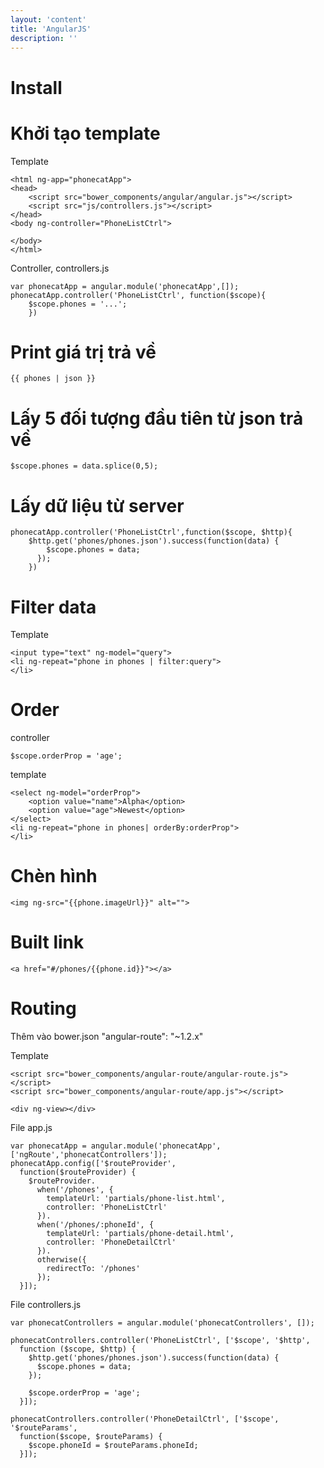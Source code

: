 ```yaml
---
layout: 'content'
title: 'AngularJS'
description: ''
---
```

# Install

# Khởi tạo template

Template

```
<html ng-app="phonecatApp">
<head>
    <script src="bower_components/angular/angular.js"></script>
    <script src="js/controllers.js"></script>
</head>
<body ng-controller="PhoneListCtrl">
    
</body>
</html>
```

Controller, controllers.js

```
var phonecatApp = angular.module('phonecatApp',[]);
phonecatApp.controller('PhoneListCtrl', function($scope){
    $scope.phones = '...';
    })
```

# Print giá trị trả về

```
{{ phones | json }}
```

# Lấy 5 đối tượng đầu tiên từ json trả về


```
$scope.phones = data.splice(0,5);
```


# Lấy dữ liệu từ server

```
phonecatApp.controller('PhoneListCtrl',function($scope, $http){
    $http.get('phones/phones.json').success(function(data) {
        $scope.phones = data;
      });
    })
```

# Filter data

Template

```
<input type="text" ng-model="query">
<li ng-repeat="phone in phones | filter:query">
</li>
```

# Order

controller

```
$scope.orderProp = 'age';
```

template

```
<select ng-model="orderProp">
    <option value="name">Alpha</option>
    <option value="age">Newest</option>
</select>
<li ng-repeat="phone in phones| orderBy:orderProp">
</li>
```

# Chèn hình

```
<img ng-src="{{phone.imageUrl}}" alt="">
```

# Built link

```
<a href="#/phones/{{phone.id}}"></a>
```

# Routing

Thêm vào bower.json
"angular-route": "~1.2.x"

Template

```
<script src="bower_components/angular-route/angular-route.js"></script>
<script src="bower_components/angular-route/app.js"></script>

<div ng-view></div>
```

File app.js

```
var phonecatApp = angular.module('phonecatApp',['ngRoute','phonecatControllers']);
phonecatApp.config(['$routeProvider',
  function($routeProvider) {
    $routeProvider.
      when('/phones', {
        templateUrl: 'partials/phone-list.html',
        controller: 'PhoneListCtrl'
      }).
      when('/phones/:phoneId', {
        templateUrl: 'partials/phone-detail.html',
        controller: 'PhoneDetailCtrl'
      }).
      otherwise({
        redirectTo: '/phones'
      });
  }]);
```

File controllers.js

```
var phonecatControllers = angular.module('phonecatControllers', []);

phonecatControllers.controller('PhoneListCtrl', ['$scope', '$http',
  function ($scope, $http) {
    $http.get('phones/phones.json').success(function(data) {
      $scope.phones = data;
    });

    $scope.orderProp = 'age';
  }]);

phonecatControllers.controller('PhoneDetailCtrl', ['$scope', '$routeParams',
  function($scope, $routeParams) {
    $scope.phoneId = $routeParams.phoneId;
  }]);
```